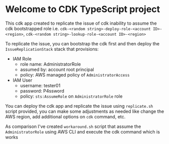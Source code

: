 # Welcome to CDK TypeScript project
This cdk app created to replicate the issue of cdk inability to assume the cdk bootstrapped role i.e. `cdk-<random string>-deploy-role-<account ID>-<region>`, `cdk-<random string>-lookup-role-<account ID>-<region>`

To replicate the issue, you can bootstrap the cdk first and then deploy the `IssueReplicationStack` stack that provisions:
* IAM Role
  * role name: AdministratorRole
  * assumed by: account root principal
  * policy: AWS managed policy of `AdministratorAccess`
* IAM User
  * username: tester01
  * password: P4ssword
  * policy: `sts:AssumeRole` on `AdministratorRole` role


You can deploy the cdk app and replicate the issue using `replicate.sh` script provided, you can make some adjustments as needed like change the AWS region, add additional options on `cdk` command, etc.

As comparison I've created `workaround.sh` script that assume the `AdministratorRole` using AWS CLI and execute the cdk command which is works